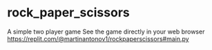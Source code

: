 # rock_paper_scissors
A simple two player game 
See the game directly in your web browser https://replit.com/@martinantonov1/rockpaperscissors#main.py
